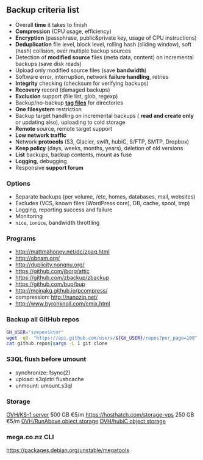 ## Backup criteria list

- Overall **time** it takes to finish
- **Compression** (CPU usage, efficiency)
- **Encryption** (passphrase, public&private key, usage of CPU instructions)
- **Deduplication** file level, block level, rolling hash (sliding window), soft (hash) collision, over multiple backup sources
- Detection of **modified source** files (meta data, content) on incremental backups (save disk reads)
- Upload only modified source files (save **bandwidth**)
- Software error, interruption, network **failure handling**, retries
- **Integrity** checking (checksum for verifying backups)
- **Recovery** record (damaged backups)
- **Exclusion** support (file list, glob, regexp)
- Backup/no-backup **[tag files](http://www.brynosaurus.com/cachedir/spec.html)** for directories
- **One filesystem** restriction
- Backup target handling on incremental backups ( **read and create only** or updating also), uploading to cold storage
- **Remote** source, remote target support
- **Low network traffic**
- Network **protocols** (S3, Glacier, swift, hubiC, S/FTP, SMTP, Dropbox)
- **Keep policy** (days, weeks, months, years), deletion of old versions
- **List** backups, backup contents, mount as fuse
- **Logging**, debugging
- Responsive **support forum**

### Options

- Separate backups (per volume, /etc, homes, databases, mail, websites)
- Excludes (VCS, known files (WordPress core), DB, cache, spool, tmp)
- Logging, reporting success and failure
- Monitoring
- `nice`, `ionice`, bandwidth throttling

### Programs

- http://mattmahoney.net/dc/zpaq.html
- http://obnam.org/
- http://duplicity.nongnu.org/
- https://github.com/jborg/attic
- https://github.com/zbackup/zbackup
- https://github.com/bup/bup
- http://moinakg.github.io/pcompress/
- compression: http://nanozip.net/
- http://www.byronknoll.com/cmix.html

### Backup all GitHub repos

```bash
GH_USER="szepeviktor"
wget -qO- "https://api.github.com/users/${GH_USER}/repos?per_page=100"|grep '"clone_url"'|cut -d'"' -f4 > github.repos
cat github.repos|xargs -L 1 git clone
```

### S3QL flush before umount

- synchronize: fsync(2)
- upload: s3qlctrl flushcache
- unmount: umount.s3ql

### Storage

[OVH/KS-1 server](https://www.kimsufi.com/en/) 500 GB €5/m
https://hosthatch.com/storage-vps 250 GB €5/m
[OVH/RunAbove object storage](https://www.runabove.com/storage/object-storage.xml)
[OVH/hubiC object storage](https://hubic.com/en/offers/)

### mega.co.nz CLI

https://packages.debian.org/unstable/megatools
